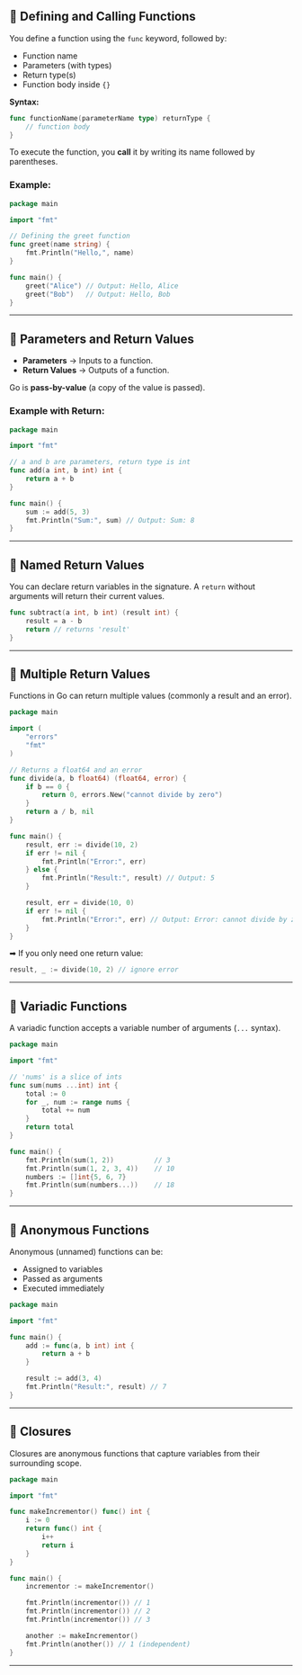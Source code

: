
## 📌 Defining and Calling Functions
You define a function using the `func` keyword, followed by:
- Function name  
- Parameters (with types)  
- Return type(s)  
- Function body inside `{}`  

**Syntax:**
```go
func functionName(parameterName type) returnType {
    // function body
}
````

To execute the function, you **call** it by writing its name followed by parentheses.

### Example:

```go
package main

import "fmt"

// Defining the greet function
func greet(name string) {
    fmt.Println("Hello,", name)
}

func main() {
    greet("Alice") // Output: Hello, Alice
    greet("Bob")   // Output: Hello, Bob
}
```

---

## 📌 Parameters and Return Values

* **Parameters** → Inputs to a function.
* **Return Values** → Outputs of a function.

Go is **pass-by-value** (a copy of the value is passed).

### Example with Return:

```go
package main

import "fmt"

// a and b are parameters, return type is int
func add(a int, b int) int {
    return a + b
}

func main() {
    sum := add(5, 3)
    fmt.Println("Sum:", sum) // Output: Sum: 8
}
```

---

## 📌 Named Return Values

You can declare return variables in the signature. A `return` without arguments will return their current values.

```go
func subtract(a int, b int) (result int) {
    result = a - b
    return // returns 'result'
}
```

---

## 📌 Multiple Return Values

Functions in Go can return multiple values (commonly a result and an error).

```go
package main

import (
    "errors"
    "fmt"
)

// Returns a float64 and an error
func divide(a, b float64) (float64, error) {
    if b == 0 {
        return 0, errors.New("cannot divide by zero")
    }
    return a / b, nil
}

func main() {
    result, err := divide(10, 2)
    if err != nil {
        fmt.Println("Error:", err)
    } else {
        fmt.Println("Result:", result) // Output: 5
    }

    result, err = divide(10, 0)
    if err != nil {
        fmt.Println("Error:", err) // Output: Error: cannot divide by zero
    }
}
```

➡ If you only need one return value:

```go
result, _ := divide(10, 2) // ignore error
```

---

## 📌 Variadic Functions

A variadic function accepts a variable number of arguments (`...` syntax).

```go
package main

import "fmt"

// 'nums' is a slice of ints
func sum(nums ...int) int {
    total := 0
    for _, num := range nums {
        total += num
    }
    return total
}

func main() {
    fmt.Println(sum(1, 2))          // 3
    fmt.Println(sum(1, 2, 3, 4))    // 10
    numbers := []int{5, 6, 7}
    fmt.Println(sum(numbers...))    // 18
}
```

---

## 📌 Anonymous Functions

Anonymous (unnamed) functions can be:

* Assigned to variables
* Passed as arguments
* Executed immediately

```go
package main

import "fmt"

func main() {
    add := func(a, b int) int {
        return a + b
    }

    result := add(3, 4)
    fmt.Println("Result:", result) // 7
}
```

---

## 📌 Closures

Closures are anonymous functions that capture variables from their surrounding scope.

```go
package main

import "fmt"

func makeIncrementor() func() int {
    i := 0
    return func() int {
        i++
        return i
    }
}

func main() {
    incrementor := makeIncrementor()

    fmt.Println(incrementor()) // 1
    fmt.Println(incrementor()) // 2
    fmt.Println(incrementor()) // 3

    another := makeIncrementor()
    fmt.Println(another()) // 1 (independent)
}
```

---
